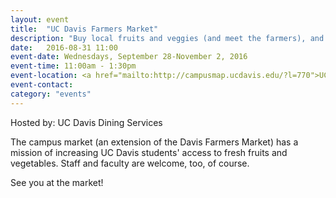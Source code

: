 ```yaml
---
layout: event
title:  "UC Davis Farmers Market"
description: "Buy local fruits and veggies (and meet the farmers), and try samples of dishes made with Aggie Grown foods. Sign up for the newsletter to know what's in store at each week's market."
date:   2016-08-31 11:00
event-date: Wednesdays, September 28-November 2, 2016
event-time: 11:00am - 1:30pm
event-location: <a href="mailto:http://campusmap.ucdavis.edu/?l=770">UC Davis Quad</a>
event-contact:
category: "events"
---
```

Hosted by: UC Davis Dining Services

The campus market (an extension of the Davis Farmers Market) has a mission of increasing UC Davis students' access to fresh fruits and vegetables. Staff and faculty are welcome, too, of course.

See you at the market!
